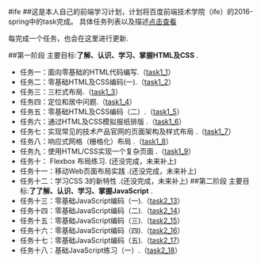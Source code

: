 #ife
##这是本人自己的前端学习计划，计划将百度前端技术学院（ife）的2016-spring中的task完成。
具体任务列表以及描述[点击查看](http://ife.baidu.com/task/all "http://ife.baidu.com/task/all")

每完成一个任务，也会在这里进行更新.

##第一阶段
主要目标:**了解、认识、学习、掌握HTML及CSS** .
 - 任务一：面向零基础的HTML代码编写.（[task1_1](https://github.com/yaowen369/ife/tree/master/2016_spring/task1_1 "yaowen369/ife/tree/master/2016_spring/task1_1")）
 - 任务二：零基础HTML及CSS编码(一).（[task1_2](https://github.com/yaowen369/ife/tree/master/2016_spring/task1_2 "yaowen369/ife/tree/master/2016_spring/task1_2")）
 - 任务三：三栏式布局.（[task1_3](https://github.com/yaowen369/ife/tree/master/2016_spring/task1_3 "yaowen369/ife/tree/master/2016_spring/task1_3")）
 - 任务四：定位和居中问题.（[task1_4](https://github.com/yaowen369/ife/tree/master/2016_spring/task1_4 "yaowen369/ife/tree/master/2016_spring/task1_4")）
 - 任务五：零基础HTML及CSS编码（二）.（[task1_5](https://github.com/yaowen369/ife/tree/master/2016_spring/task1_5 "yaowen369/ife/tree/master/2016_spring/task1_5")）
 - 任务六：通过HTML及CSS模拟报纸排版 .（[task1_6](https://github.com/yaowen369/ife/tree/master/2016_spring/task1_6 "yaowen369/ife/tree/master/2016_spring/task1_6")）
 - 任务七：实现常见的技术产品官网的页面架构及样式布局 .（[task1_7](https://github.com/yaowen369/ife/tree/master/2016_spring/task1_7 "yaowen369/ife/tree/master/2016_spring/task1_7")）
 - 任务八：响应式网格（栅格化）布局 .（[task1_8](https://github.com/yaowen369/ife/tree/master/2016_spring/task1_8 "yaowen369/ife/tree/master/2016_spring/task1_8")）
 - 任务九：使用HTML/CSS实现一个复杂页面 .（[task1_9](https://github.com/yaowen369/ife/tree/master/2016_spring/task1_9 "yaowen369/ife/tree/master/2016_spring/task1_9")）
 - 任务十： Flexbox 布局练习. (还没完成，未来补上)
 - 任务十一：移动Web页面布局实践 .(还没完成，未来补上)
 - 任务十二：学习CSS 3的新特性 .(还没完成，未来补上)
##第二阶段
主要目标:**了了解、认识、学习、掌握JavaScript** .
 - 任务十三：零基础JavaScript编码（一).（[task2_13](https://github.com/yaowen369/ife/tree/master/2016_spring/task2_13 "yaowen369/ife/tree/master/2016_spring/task2_13")）
 - 任务十四：零基础JavaScript编码（二).（[task2_14](https://github.com/yaowen369/ife/tree/master/2016_spring/task2_14 "yaowen369/ife/tree/master/2016_spring/task2_14")）
 - 任务十五：零基础JavaScript编码（三).（[task2_15](https://github.com/yaowen369/ife/tree/master/2016_spring/task2_15 "yaowen369/ife/tree/master/2016_spring/task2_15")）
 - 任务十六：零基础JavaScript编码（四).（[task2_16](https://github.com/yaowen369/ife/tree/master/2016_spring/task2_16 "yaowen369/ife/tree/master/2016_spring/task2_16")）
 - 任务十七：零基础JavaScript编码（五).（[task2_17](https://github.com/yaowen369/ife/tree/master/2016_spring/task2_17 "yaowen369/ife/tree/master/2016_spring/task2_17")）
 - 任务十八：基础JavaScript练习（一）.（[task2_18](https://github.com/yaowen369/ife/tree/master/2016_spring/task2_18 "yaowen369/ife/tree/master/2016_spring/task2_18")）